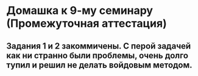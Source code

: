 # Домашка к 9-му семинару (Промежуточная аттестация)

## Задания 1 и 2 закоммичены. С перой задачей как ни странно были проблемы, очень долго тупил и решил не делать войдовым методом.